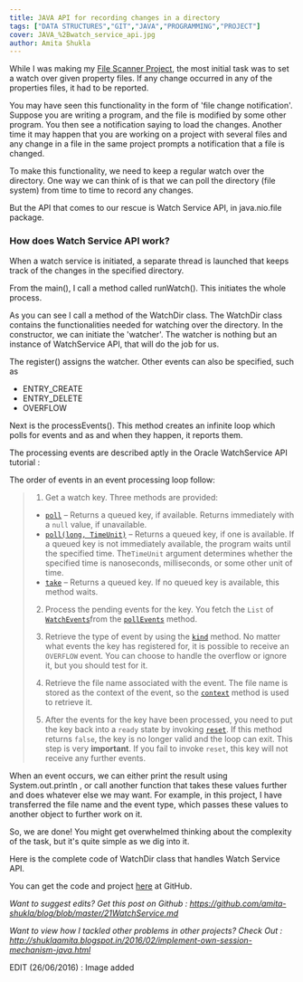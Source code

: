 ```yaml
---
title: JAVA API for recording changes in a directory
tags: ["DATA STRUCTURES","GIT","JAVA","PROGRAMMING","PROJECT"]
cover: JAVA_%2Bwatch_service_api.jpg
author: Amita Shukla
---
```



While I was making my [File Scanner Project](https://github.com/amita-shukla/file-scanner), the most initial task was to set a watch over given property files. If any change occurred in any of the properties files, it had to be reported. 
 


<re-img src="JAVA_watch_service_api.jpg"></re-img>

 
 
You may have seen this functionality in the form of 'file change notification'. Suppose you are writing a program, and the file is modified by some other program. You then see a notification saying to load the changes. 
Another time it may happen that you are working on a project with several files and any change in a file in the same project prompts a notification that a file is changed. 
 
To make this functionality, we need to keep a regular watch over the directory. One way we can think of is that we can poll the directory (file system) from time to time to record any changes. 
 
But the API that comes to our rescue is Watch Service API, in java.nio.file package. 
 


### How does Watch Service API work?

When a watch service is initiated, a separate thread is launched that keeps track of the changes in the specified directory.

From the main(), I call a method called runWatch(). This initiates the whole process.

 


As you can see I call a method of the WatchDir class. 
The WatchDir class contains the functionalities needed for watching over the directory. 
In the constructor, we can initiate the 'watcher'. The watcher is nothing but an instance of WatchService API, that will do the job for us. 
 
 


 
The register() assigns the watcher. Other events can also be specified, such as 
 


- ENTRY_CREATE
- ENTRY_DELETE
- OVERFLOW

Next is the processEvents(). This method creates an infinite loop which polls for events and as and when they happen, it reports them.

 


 


 


The processing events are described aptly in the Oracle WatchService API tutorial :

 


The order of events in an event processing loop follow:

> 1. Get a watch key. Three methods are provided:
>
> - [`poll`](https://docs.oracle.com/javase/8/docs/api/java/nio/file/WatchService.html#poll--) – Returns a queued key, if available. Returns immediately with a `null` value, if unavailable.
> - [`poll(long, TimeUnit)`](https://docs.oracle.com/javase/8/docs/api/java/nio/file/WatchService.html#poll-long-java.util.concurrent.TimeUnit-) – Returns a queued key, if one is available. If a queued key is not immediately available, the program waits until the specified time. The`TimeUnit` argument determines whether the specified time is nanoseconds, milliseconds, or some other unit of time.
> - [`take`](https://docs.oracle.com/javase/8/docs/api/java/nio/file/WatchService.html#take--) – Returns a queued key. If no queued key is available, this method waits.
>
> 2. Process the pending events for the key. You fetch the `List` of [`WatchEvents`](https://docs.oracle.com/javase/8/docs/api/java/nio/file/WatchEvent.html)from the [`pollEvents`](https://docs.oracle.com/javase/8/docs/api/java/nio/file/WatchKey.html#pollEvents--) method.
>
> 3. Retrieve the type of event by using the [`kind`](https://docs.oracle.com/javase/8/docs/api/java/nio/file/WatchEvent.html#kind--) method. No matter what events the key has registered for, it is possible to receive an `OVERFLOW` event. You can choose to handle the overflow or ignore it, but you should test for it.
>
> 4. Retrieve the file name associated with the event. The file name is stored as the context of the event, so the [`context`](https://docs.oracle.com/javase/8/docs/api/java/nio/file/WatchEvent.html#context--) method is used to retrieve it.
>
> 5. After the events for the key have been processed, you need to put the key back into a `ready` state by invoking [`reset`](https://docs.oracle.com/javase/8/docs/api/java/nio/file/WatchEvent.html#reset--). If this method returns `false`, the key is no longer valid and the loop can exit. This step is very **important**. If you fail to invoke `reset`, this key will not receive any further events.

 
When an event occurs, we can either print the result using System.out.println , or call another function that takes these values further and does whatever else we may want. 
For example, in this project, I have transferred the file name and the event type, which passes these values to another object to further work on it. 
 
So, we are done! You might get overwhelmed thinking about the complexity of the task, but it's quite simple as we dig into it. 
 
Here is the complete code of WatchDir class that handles Watch Service API. 
 
 


You can get the code and project [here](https://github.com/amita-shukla/file-scanner/blob/master/src/WatchDir.java) at GitHub. 
 
 
_Want to suggest edits? Get this post on Github : <https://github.com/amita-shukla/blog/blob/master/21WatchService.md>_

_Want to view how I tackled other problems in other projects? Check Out : <http://shuklaamita.blogspot.in/2016/02/implement-own-session-mechanism-java.html>_
 
EDIT (26/06/2016) : Image added

